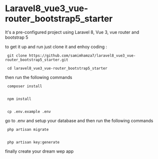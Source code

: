 # Laravel8_vue3_vue-router_bootstrap5_starter

It's a pre-configured project using Laravel 8, Vue 3, vue router and bootstrap 5

to get it up and run just clone it and enhoy coding :

     git clone https://github.com/samimhamza7/laravel8_vue3_vue-router_bootstrap5_starter.git

     cd laravel8_vue3_vue-router_bootstrap5_starter



then run the following commands 

     composer install


     npm install


     cp .env.example .env


go to .env and setup your database and then run the following commands



     php artisan migrate


     php artisan key:generate

finally create your dream wep app